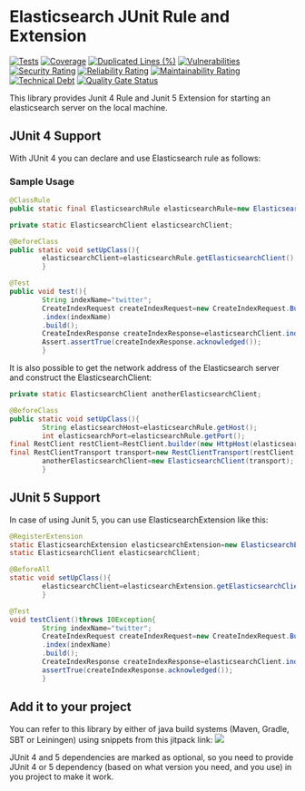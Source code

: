 # Elasticsearch JUnit Rule and Extension

[![Tests](https://github.com/sahabpardaz/elasticsearch-rule/actions/workflows/maven.yml/badge.svg?branch=es-7)](https://github.com/sahabpardaz/elasticsearch-rule/actions/workflows/maven.yml)
[![Coverage](https://sonarcloud.io/api/project_badges/measure?project=sahabpardaz_elasticsearch-rule&metric=coverage&branch=es-7)](https://sonarcloud.io/dashboard?id=sahabpardaz_elasticsearch-rule)
[![Duplicated Lines (%)](https://sonarcloud.io/api/project_badges/measure?project=sahabpardaz_elasticsearch-rule&metric=duplicated_lines_density&branch=es-7)](https://sonarcloud.io/dashboard?id=sahabpardaz_elasticsearch-rule)
[![Vulnerabilities](https://sonarcloud.io/api/project_badges/measure?project=sahabpardaz_elasticsearch-rule&metric=vulnerabilities&branch=es-7)](https://sonarcloud.io/dashboard?id=sahabpardaz_elasticsearch-rule)
[![Security Rating](https://sonarcloud.io/api/project_badges/measure?project=sahabpardaz_elasticsearch-rule&metric=security_rating&branch=es-7)](https://sonarcloud.io/dashboard?id=sahabpardaz_elasticsearch-rule)
[![Reliability Rating](https://sonarcloud.io/api/project_badges/measure?project=sahabpardaz_elasticsearch-rule&metric=reliability_rating&branch=es-7)](https://sonarcloud.io/dashboard?id=sahabpardaz_elasticsearch-rule)
[![Maintainability Rating](https://sonarcloud.io/api/project_badges/measure?project=sahabpardaz_elasticsearch-rule&metric=sqale_rating&branch=es-7)](https://sonarcloud.io/dashboard?id=sahabpardaz_elasticsearch-rule)
[![Technical Debt](https://sonarcloud.io/api/project_badges/measure?project=sahabpardaz_elasticsearch-rule&metric=sqale_index&branch=es-7)](https://sonarcloud.io/dashboard?id=sahabpardaz_elasticsearch-rule)
[![Quality Gate Status](https://sonarcloud.io/api/project_badges/measure?project=sahabpardaz_elasticsearch-rule&metric=alert_status&branch=es-7)](https://sonarcloud.io/dashboard?id=sahabpardaz_elasticsearch-rule)

This library provides Junit 4 Rule and Junit 5 Extension for starting an elasticsearch server on the local machine.

## JUnit 4 Support

With JUnit 4 you can declare and use Elasticsearch rule as follows:

### Sample Usage

```java
@ClassRule
public static final ElasticsearchRule elasticsearchRule=new ElasticsearchRule();

private static ElasticsearchClient elasticsearchClient;

@BeforeClass
public static void setUpClass(){
        elasticsearchClient=elasticsearchRule.getElasticsearchClient();
        }

@Test
public void test(){
        String indexName="twitter";
        CreateIndexRequest createIndexRequest=new CreateIndexRequest.Builder()
        .index(indexName)
        .build();
        CreateIndexResponse createIndexResponse=elasticsearchClient.indices().create(createIndexRequest);
        Assert.assertTrue(createIndexResponse.acknowledged());
        }
```

It is also possible to get the network address of the Elasticsearch server and construct the ElasticsearchClient:

```java
private static ElasticsearchClient anotherElasticsearchClient;

@BeforeClass
public static void setUpClass(){
        String elasticsearchHost=elasticsearchRule.getHost();
        int elasticsearchPort=elasticsearchRule.getPort();
final RestClient restClient=RestClient.builder(new HttpHost(elasticsearchHost,elasticsearchPort,"http")).build();
final RestClientTransport transport=new RestClientTransport(restClient,new JacksonJsonpMapper())
        anotherElasticsearchClient=new ElasticsearchClient(transport);
        }
```

## JUnit 5 Support

In case of using Junit 5, you can use ElasticsearchExtension like this:

```java
@RegisterExtension
static ElasticsearchExtension elasticsearchExtension=new ElasticsearchExtension();
static ElasticsearchClient elasticsearchClient;

@BeforeAll
static void setUpClass(){
        elasticsearchClient=elasticsearchExtension.getElasticsearchClient();
        }

@Test
void testClient()throws IOException{
        String indexName="twitter";
        CreateIndexRequest createIndexRequest=new CreateIndexRequest.Builder()
        .index(indexName)
        .build();
        CreateIndexResponse createIndexResponse=elasticsearchClient.indices().create(createIndexRequest);
        assertTrue(createIndexResponse.acknowledged());
        }
```

## Add it to your project

You can refer to this library by either of java build systems (Maven, Gradle, SBT or Leiningen) using snippets from this
jitpack link:
[![](https://jitpack.io/v/sahabpardaz/elasticsearch-rule.svg)](https://jitpack.io/#sahabpardaz/elasticsearch-rule)

JUnit 4 and 5 dependencies are marked as optional, so you need to provide JUnit 4 or 5 dependency (based on what version
you need, and you use) in you project to make it work.

